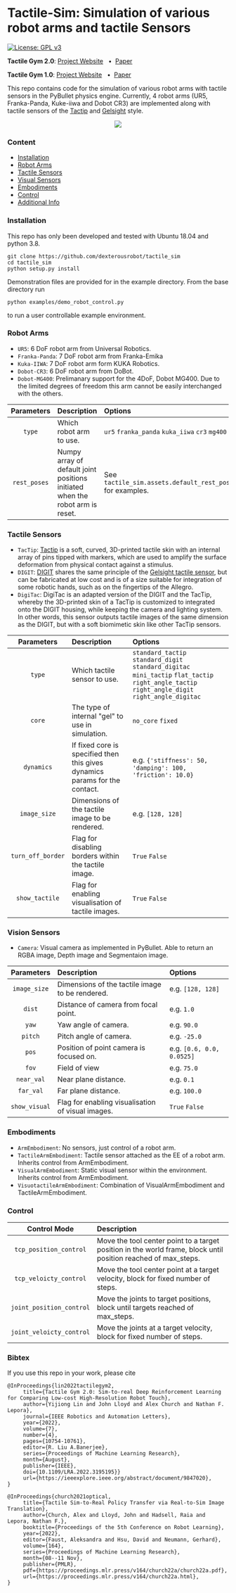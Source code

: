 # Tactile-Sim: Simulation of various robot arms and tactile Sensors
[![License: GPL v3](https://img.shields.io/badge/License-GPLv3-blue.svg)](LICENSE)

<!-- [Project Website](https://sites.google.com/my.bristol.ac.uk/tactile-gym-sim2real/home) &nbsp;&nbsp;• -->
**Tactile Gym 2.0**: [Project Website](https://sites.google.com/my.bristol.ac.uk/tactilegym2/home) &nbsp;&nbsp;•&nbsp;&nbsp;[Paper](https://ieeexplore.ieee.org/abstract/document/9847020)

**Tactile Gym 1.0**: [Project Website](https://sites.google.com/my.bristol.ac.uk/tactile-gym-sim2real/home) &nbsp;&nbsp;•&nbsp;&nbsp;[Paper](http://arxiv.org/abs/2106.08796)

This repo contains code for the simulation of various robot arms with tactile sensors in the PyBullet physics engine. Currently, 4 robot arms (UR5, Franka-Panda, Kuke-iiwa and Dobot CR3) are implemented along with tactile sensors of the [Tactip](https://www.liebertpub.com/doi/full/10.1089/soro.2017.0052) and [Gelsight](https://www.mdpi.com/1424-8220/17/12/2762) style.


<p align="center">
  <img src="docs/readme_videos/surf_arm_transfer.gif">
</p>


### Content ###
- [Installation](#installation)
- [Robot Arms](#robot-arms)
- [Tactile Sensors](#tactile-sensors)
- [Visual Sensors](#visual-sensors)
- [Embodiments](#embodiments)
- [Control](#control)
- [Additional Info](#additional-info)



### Installation ###
This repo has only been developed and tested with Ubuntu 18.04 and python 3.8.

```console
git clone https://github.com/dexterousrobot/tactile_sim
cd tactile_sim
python setup.py install
```


Demonstration files are provided for in the example directory. From the base directory run
```
python examples/demo_robot_control.py
```
to run a user controllable example environment.


### Robot Arms ###

- `UR5`: 6 DoF robot arm from Universal Robotics.
- `Franka-Panda`: 7 DoF robot arm from Franka-Emika
- `Kuka-IIWA`: 7 DoF robot arm form KUKA Robotics.
- `Dobot-CR3`: 6 DoF robot arm from DoBot.
- `Dobot-MG400`: Prelimanary support for the 4DoF, Dobot MG400. Due to the limited degrees of freedom this arm cannot be easily interchanged with the others.

| **Parameters** | Description | Options | 
| :---: | :--- |:--- |
| `type` | Which robot arm to use. | `ur5` `franka_panda` `kuka_iiwa` `cr3` `mg400`|
| `rest_poses` | Numpy array of default joint positions initiated when the robot arm is reset. | See `tactile_sim.assets.default_rest_poses` for examples. |



### Tactile Sensors ###


- `TacTip`: [Tactip](https://www.liebertpub.com/doi/full/10.1089/soro.2017.0052) is a soft, curved, 3D-printed tactile skin with an internal array of pins tipped with markers, which are used to amplify the surface deformation from physical contact against a stimulus.
- `DIGIT`: [DIGIT](https://digit.ml/) shares the same principle of the [Gelsight tactile sensor](https://www.mdpi.com/1424-8220/17/12/2762), but can be fabricated at low cost and is of a size suitable for integration of some robotic hands, such as on the fingertips of the Allegro.
- `DigiTac`: DigiTac is an adapted version of the DIGIT and the TacTip, whereby the 3D-printed skin of a TacTip is customized to integrated onto the DIGIT housing, while keeping the camera and lighting system. In other words, this sensor outputs tactile images of the same dimension as the DIGIT, but with a soft biomimetic skin like other TacTip sensors.

| **Parameters** | Description | Options | 
| :---: | :--- |:--- |
| `type` | Which tactile sensor to use. | `standard_tactip` `standard_digit` `standard_digitac` `mini_tactip` `flat_tactip` `right_angle_tactip` `right_angle_digit` `right_angle_digitac`|
| `core` | The type of internal "gel" to use in simulation. | `no_core` `fixed` |
| `dynamics` | If fixed core is specified then this gives dynamics params for the contact. | e.g. `{'stiffness': 50, 'damping': 100, 'friction': 10.0}` |
| `image_size` | Dimensions of the tactile image to be rendered. | e.g. `[128, 128]` |
| `turn_off_border` | Flag for disabling borders within the tactile image. | `True` `False` |
| `show_tactile` | Flag for enabling visualisation of tactile images. | `True` `False` |


### Vision Sensors ###

- `Camera`: Visual camera as implemented in PyBullet. Able to return an RGBA image, Depth image and Segmentaion image.

| **Parameters** | Description | Options | 
| :---: | :--- |:--- |
| `image_size` | Dimensions of the tactile image to be rendered. | e.g. `[128, 128]` |
| `dist` | Distance of camera from focal point. | e.g. `1.0` |
| `yaw` | Yaw angle of camera. | e.g. `90.0` |
| `pitch` | Pitch angle of camera. | e.g. `-25.0` |
| `pos` | Position of point camera is focused on. | e.g. `[0.6, 0.0, 0.0525]` |
| `fov` | Field of view | e.g. `75.0` |
| `near_val` | Near plane distance. | e.g. `0.1` |
| `far_val` | Far plane distance. | e.g. `100.0` |
| `show_visual` | Flag for enabling visualisation of visual images. | `True` `False` |

### Embodiments ###

- `ArmEmbodiment`: No sensors, just control of a robot arm. 
- `TactileArmEmbodiment`: Tactile sensor attached as the EE of a robot arm. Inherits control from ArmEmbodiment.
- `VisualArmEmbodiment`: Static visual sensor within the environment. Inherits control from ArmEmbodiment. 
- `VisuotactileArmEmbodiment`: Combination of VisualArmEmbodiment and TactileArmEmbodiment. 


### Control ###
| **Control Mode** | Description | 
| :---: | :--- |
| `tcp_position_control` | Move the tool center point to a target position in the world frame, block until position reached of max_steps. |
| `tcp_veloicty_control` | Move the tool center point at a target velocity, block for fixed number of steps. | 
| `joint_position_control` | Move the joints to target positions, block until targets reached of max_steps. |
| `joint_veloicty_control` | Move the joints at a target velocity, block for fixed number of steps. | 


### Bibtex ###

If you use this repo in your work, please cite

```
@InProceedings{lin2022tactilegym2,
     title={Tactile Gym 2.0: Sim-to-real Deep Reinforcement Learning for Comparing Low-cost High-Resolution Robot Touch},
     author={Yijiong Lin and John Lloyd and Alex Church and Nathan F. Lepora},
     journal={IEEE Robotics and Automation Letters},
     year={2022},
     volume={7},
     number={4},
     pages={10754-10761},
     editor={R. Liu A.Banerjee},
     series={Proceedings of Machine Learning Research},
     month={August},
     publisher={IEEE},
     doi={10.1109/LRA.2022.3195195}}
     url={https://ieeexplore.ieee.org/abstract/document/9847020},
}

@InProceedings{church2021optical,
     title={Tactile Sim-to-Real Policy Transfer via Real-to-Sim Image Translation},
     author={Church, Alex and Lloyd, John and Hadsell, Raia and Lepora, Nathan F.},
     booktitle={Proceedings of the 5th Conference on Robot Learning}, 
     year={2022},
     editor={Faust, Aleksandra and Hsu, David and Neumann, Gerhard},
     volume={164},
     series={Proceedings of Machine Learning Research},
     month={08--11 Nov},
     publisher={PMLR},
     pdf={https://proceedings.mlr.press/v164/church22a/church22a.pdf},
     url={https://proceedings.mlr.press/v164/church22a.html},
}
```
